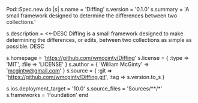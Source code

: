Pod::Spec.new do |s|
  s.name             = 'Diffing'
  s.version          = '0.1.0'
  s.summary          = 'A small framework designed to determine the differences between two collections.'

  s.description      = <<-DESC
Diffing is a small framework designed to make determining the differences, or edits, between two collections as simple as possible.
                       DESC

  s.homepage         = 'https://github.com/wmcginty/Diffing'
  s.license          = { :type => 'MIT', :file => 'LICENSE' }
  s.author           = { 'William McGinty' => 'mcgintw@gmail.com' }
  s.source           = { :git => 'https://github.com/wmcginty/Diffing.git', :tag => s.version.to_s }

  s.ios.deployment_target = '10.0'
  s.source_files = 'Sources/**/*'
  s.frameworks = 'Foundation'
end